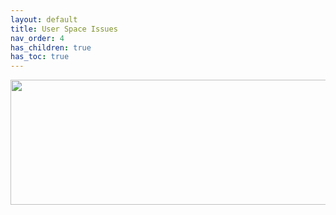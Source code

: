 ```yaml
---
layout: default
title: User Space Issues
nav_order: 4
has_children: true
has_toc: true
---
```


<p align="center">
  <img width="650" height="200" src="../../../assets/Header-USRelatedIssues.png">
</p>
